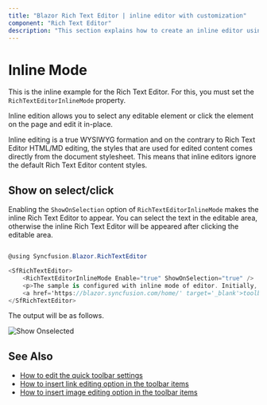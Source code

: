 ```yaml
---
title: "Blazor Rich Text Editor | inline editor with customization"
component: "Rich Text Editor"
description: "This section explains how to create an inline editor using the Blazor Rich Text Editor that helps to display the editor on demand (dynamically)."
---
```


# Inline Mode

This is the inline example for the Rich Text Editor. For this, you must set the `RichTextEditorInlineMode` property.

Inline edition allows you to select any editable element or click the element on the page and edit it in-place.

Inline editing is a true WYSIWYG formation and on the contrary to Rich Text Editor HTML/MD editing, the styles that are used for edited content comes directly from the document stylesheet. This means that inline editors ignore the default Rich Text Editor content styles.

## Show on select/click

Enabling the `ShowOnSelection` option of `RichTextEditorInlineMode` makes the inline Rich Text Editor to appear. You can select the text in the editable area, otherwise the inline Rich Text Editor will be appeared after clicking the editable area.

```csharp

@using Syncfusion.Blazor.RichTextEditor

<SfRichTextEditor>
    <RichTextEditorInlineMode Enable="true" ShowOnSelection="true" />
    <p>The sample is configured with inline mode of editor. Initially, the editor is rendered without a
    <a href='https://blazor.syncfusion.com/home/' target='_blank'>toolbar</a>. The toolbar becomes visible only when the content is selected.</p>
</SfRichTextEditor>

```

The output will be as follows.

![Show Onselected](./images/show-onselect.png)

## See Also

* [How to edit the quick toolbar settings](./toolbar/#quick-inline-toolbar)
* [How to insert link editing option in the toolbar items](./link/#insert-link)
* [How to insert image editing option in the toolbar items](./image/#upload-options)